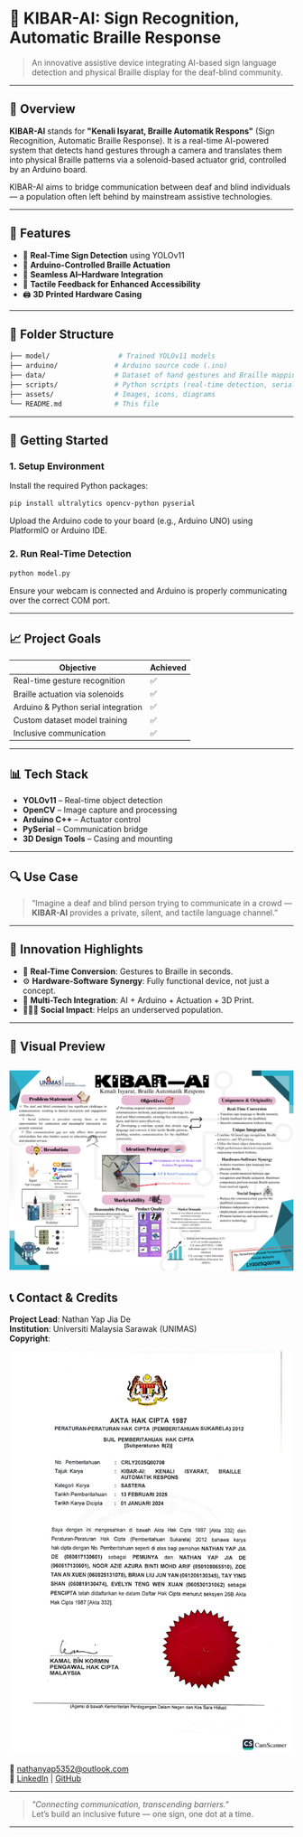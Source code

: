 # 🧠 KIBAR-AI: Sign Recognition, Automatic Braille Response

> An innovative assistive device integrating AI-based sign language detection and physical Braille display for the deaf-blind community.

---

## 📌 Overview

**KIBAR-AI** stands for **"Kenali Isyarat, Braille Automatik Respons"** (Sign Recognition, Automatic Braille Response). It is a real-time AI-powered system that detects hand gestures through a camera and translates them into physical Braille patterns via a solenoid-based actuator grid, controlled by an Arduino board.

KIBAR-AI aims to bridge communication between deaf and blind individuals — a population often left behind by mainstream assistive technologies.

---

## 🔧 Features

- 🎯 **Real-Time Sign Detection** using YOLOv11
- 🤖 **Arduino-Controlled Braille Actuation**
- 🧩 **Seamless AI–Hardware Integration**
- 🦾 **Tactile Feedback for Enhanced Accessibility**
- 🖨️ **3D Printed Hardware Casing**

---

## 📂 Folder Structure

```bash
├── model/                 # Trained YOLOv11 models
├── arduino/              # Arduino source code (.ino)
├── data/                 # Dataset of hand gestures and Braille mappings
├── scripts/              # Python scripts (real-time detection, serial communication)
├── assets/               # Images, icons, diagrams
└── README.md             # This file
```

---

## 🚀 Getting Started

### 1. Setup Environment

Install the required Python packages:

```bash
pip install ultralytics opencv-python pyserial
```

Upload the Arduino code to your board (e.g., Arduino UNO) using PlatformIO or Arduino IDE.

### 2. Run Real-Time Detection

```bash
python model.py
```

Ensure your webcam is connected and Arduino is properly communicating over the correct COM port.

---

## 📈 Project Goals

| Objective                            | Achieved |
|-------------------------------------|----------|
| Real-time gesture recognition       | ✅        |
| Braille actuation via solenoids     | ✅        |
| Arduino & Python serial integration | ✅        |
| Custom dataset model training       | ✅        |
| Inclusive communication             | ✅        |

---

## 📊 Tech Stack

- **YOLOv11** – Real-time object detection
- **OpenCV** – Image capture and processing
- **Arduino C++** – Actuator control
- **PySerial** – Communication bridge
- **3D Design Tools** – Casing and mounting

---

## 🔍 Use Case

> “Imagine a deaf and blind person trying to communicate in a crowd — **KIBAR-AI** provides a private, silent, and tactile language channel.”

---

## 🧠 Innovation Highlights

- 🔄 **Real-Time Conversion**: Gestures to Braille in seconds.
- ⚙️ **Hardware-Software Synergy**: Fully functional device, not just a concept.
- 🧩 **Multi-Tech Integration**: AI + Arduino + Actuation + 3D Print.
- 🧑‍🤝‍🧑 **Social Impact**: Helps an underserved population.

---

## 📸 Visual Preview

![KIBAR-AI Model](<assets/KIBAR-AI_Kenali_Isyarat_Braille_Automatik_Respons_(Landscape A1)_1.png>)
---

## 📞 Contact & Credits

**Project Lead**: Nathan Yap Jia De  
**Institution**: Universiti Malaysia Sarawak (UNIMAS)  
**Copyright**:

![Registered IP](assets/Copyright_KIBAR_AI-1.png)

📧 [nathanyap5352@outlook.com](mailto:nathanyap@5362@outlook.com)  
🔗 [LinkedIn](#) | [GitHub](#)

---

> _"Connecting communication, transcending barriers."_  
> Let’s build an inclusive future — one sign, one dot at a time.

---
